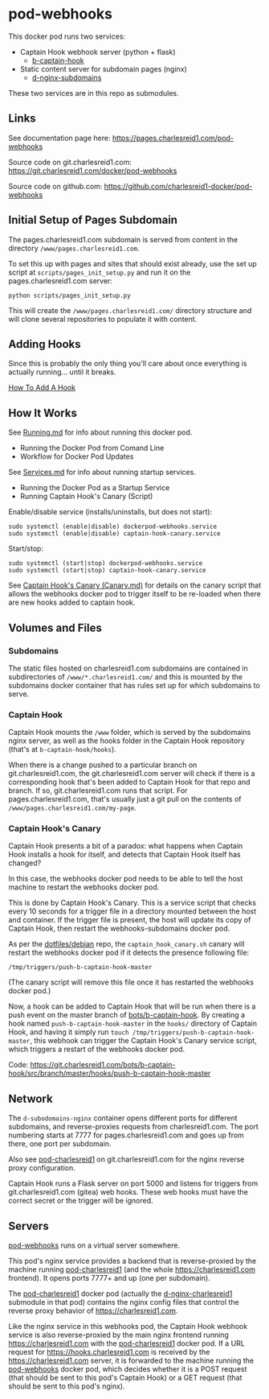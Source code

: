 # pod-webhooks

This docker pod runs two services:

 * Captain Hook webhook server (python + flask)
    * [b-captain-hook](https://git.charlesreid1.com/bots/b-captain-hook)
 * Static content server for subdomain pages (nginx)
    * [d-nginx-subdomains](https://git.charlesreid1.com/docker/d-nginx-subdomains)

 These two services are in this repo as submodules.

## Links

See documentation page here: <https://pages.charlesreid1.com/pod-webhooks>

Source code on git.charlesreid1.com: <https://git.charlesreid1.com/docker/pod-webhooks>

Source code on github.com: <https://github.com/charlesreid1-docker/pod-webhooks>


## Initial Setup of Pages Subdomain

The pages.charlesreid1.com subdomain is served from content
in the directory `/www/pages.charlesreid1.com`.

To set this up with pages and sites that should exist already,
use the set up script at `scripts/pages_init_setup.py` and
run it on the pages.charlesreid1.com server:

```
python scripts/pages_init_setup.py
```

This will create the `/www/pages.charlesreid1.com/` directory
structure and will clone several repositories to populate it
with content.


## Adding Hooks

Since this is probably the only thing you'll care about once everything
is actually running... until it breaks.

[How To Add A Hook](Adding.md)


## How It Works

See [Running.md](Running.md) for info about running this docker pod.

* Running the Docker Pod from Comand Line
* Workflow for Docker Pod Updates

See [Services.md](Services.md) for info about running startup services.

* Running the Docker Pod as a Startup Service
* Running Captain Hook's Canary (Script)

Enable/disable service (installs/uninstalls, but does not start):

```
sudo systemctl (enable|disable) dockerpod-webhooks.service
sudo systemctl (enable|disable) captain-hook-canary.service
```

Start/stop:

```
sudo systemctl (start|stop) dockerpod-webhooks.service
sudo systemctl (start|stop) captain-hook-canary.service
```

See [Captain Hook's Canary (Canary.md)](Canary.md) for details on the canary script that allows the
webhooks docker pod to trigger itself to be re-loaded when there are new hooks
added to captain hook.


## Volumes and Files

### Subdomains

The static files hosted on charlesreid1.com subdomains are contained in
subdirectories of `/www/*.charlesreid1.com/` and this is
mounted by the subdomains docker container that has rules
set up for which subdomains to serve.

### Captain Hook

Captain Hook mounts the `/www` folder, which is served by the subdomains
nginx server, as well as the hooks folder in the Captain Hook repository
(that's at `b-captain-hook/hooks`).

When there is a change pushed to a particular branch on git.charlesreid1.com,
the git.charlesreid1.com server will check if there is a corresponding hook that's
been added to Captain Hook for that repo and branch. If so, git.charlesreid1.com
runs that script. For pages.charlesreid1.com, that's usually just a git pull 
on the contents of `/www/pages.charlesreid1.com/my-page`.

### Captain Hook's Canary

Captain Hook presents a bit of a paradox: what happens when Captain Hook installs
a hook for itself, and detects that Captain Hook itself has changed?

In this case, the webhooks docker pod needs to be able to tell the host machine 
to restart the webhooks docker pod.

This is done by Captain Hook's Canary. This is a service script that checks every 
10 seconds for a trigger file in a directory mounted between the host and container. 
If the trigger file is present, the host will update its copy of Captain Hook,
then restart the webhooks-subdomains docker pod.

As per the [dotfiles/debian](https://git.charlesreid1.com/dotfiles/debian) repo,
the `captain_hook_canary.sh` canary will restart the webhooks docker pod if it 
detects the presence following file:

```
/tmp/triggers/push-b-captain-hook-master
```

(The canary script will remove this file once it has restarted the webhooks docker pod.)

Now, a hook can be added to Captain Hook that will be run when there is a push event
on the master branch of [bots/b-captain-hook](https://git.charlesreid1.com/bots/b-captain-hook).
By creating a hook named `push-b-captain-hook-master` in the
`hooks/` directory of Captain Hook, and having it simply run
`touch /tmp/triggers/push-b-captain-hook-master`,
this webhook can trigger the Captain Hook's Canary service script, 
which triggers a restart of the webhooks docker pod.

Code: <https://git.charlesreid1.com/bots/b-captain-hook/src/branch/master/hooks/push-b-captain-hook-master>


## Network

The `d-subodomains-nginx` container opens different ports for different
subdomains, and reverse-proxies requests from charlesreid1.com.
The port numbering starts at 7777 for pages.charlesreid1.com
and goes up from there, one port per subdomain.

Also see [pod-charlesreid1](https://git.charlesreid1.com/docker/pod-charlesreid1)
on git.charlesreid1.com for the nginx reverse proxy configuration.

Captain Hook runs a Flask server on port 5000 and listens for triggers
from git.charlesreid1.com (gitea) web hooks. These web hooks must have 
the correct secret or the trigger will be ignored.


## Servers 

[pod-webhooks](https://pages.charlesreid1.com/pod-webhooks/) 
runs on a virtual server somewhere.

This pod's nginx service provides a backend that is 
reverse-proxied by the machine running 
[pod-charlesreid1](https://pages.charlesreid1.com/pod-charlesreid1)
(and the whole <https://charlesreid1.com> frontend).
It opens ports 7777+ and up (one per subdomain).

The [pod-charlesreid1](https://pages.charlesreid1.com/pod-charlesreid1)
docker pod (actually the 
[d-nginx-charlesreid1](https://pages.charlesreid1.com/d-nginx-charlesreid1/)
submodule in that pod) contains the nginx 
config files that control the reverse proxy
behavior of <https://charlesreid1.com>.

Like the nginx service in this webhooks pod, the Captain Hook
webhook service is also reverse-proxied by the main nginx frontend
running <https://charlesreid1.com> with the 
[pod-charlesreid1](https://pages.charlesreid1.com/pod-charlesreid1)
docker pod. If a URL request for <https://hooks.charlesreid1.com>
is received by the <https://charlesreid1.com> server,
it is forwarded to the machine running the [pod-webhooks]()
docker pod, which decides whether it is a POST request
(that should be sent to this pod's Captain Hook) or a GET request
(that should be sent to this pod's nginx).

